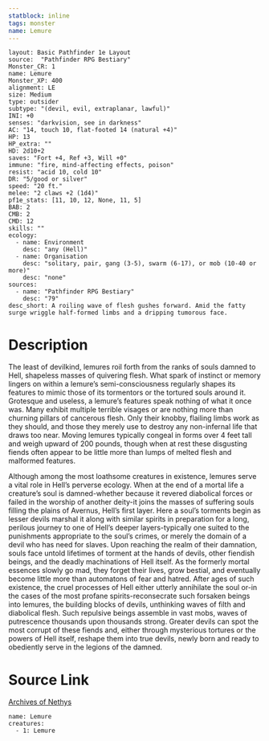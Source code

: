 ```yaml
---
statblock: inline
tags: monster
name: Lemure
---
```

```statblock
layout: Basic Pathfinder 1e Layout
source:  "Pathfinder RPG Bestiary"
Monster_CR: 1
name: Lemure
Monster_XP: 400
alignment: LE
size: Medium
type: outsider
subtype: "(devil, evil, extraplanar, lawful)"
INI: +0
senses: "darkvision, see in darkness"
AC: "14, touch 10, flat-footed 14 (natural +4)"
HP: 13
HP_extra: ""
HD: 2d10+2
saves: "Fort +4, Ref +3, Will +0"
immune: "fire, mind-affecting effects, poison"
resist: "acid 10, cold 10"
DR: "5/good or silver"
speed: "20 ft."
melee: "2 claws +2 (1d4)"
pf1e_stats: [11, 10, 12, None, 11, 5]
BAB: 2
CMB: 2
CMD: 12
skills: ""
ecology:
  - name: Environment
    desc: "any (Hell)"
  - name: Organisation
    desc: "solitary, pair, gang (3-5), swarm (6-17), or mob (10-40 or more)"
    desc: "none"
sources:
  - name: "Pathfinder RPG Bestiary"
    desc: "79"
desc_short: A roiling wave of flesh gushes forward. Amid the fatty surge wriggle half-formed limbs and a dripping tumorous face.
```
# Description
The least of devilkind, lemures roil forth from the ranks of souls damned to Hell, shapeless masses of quivering flesh. What spark of instinct or memory lingers on within a lemure’s semi-consciousness regularly shapes its features to mimic those of its tormentors or the tortured souls around it. Grotesque and useless, a lemure’s features speak nothing of what it once was. Many exhibit multiple terrible visages or are nothing more than churning pillars of cancerous flesh. Only their knobby, flailing limbs work as they should, and those they merely use to destroy any non-infernal life that draws too near. Moving lemures typically congeal in forms over 4 feet tall and weigh upward of 200 pounds, though when at rest these disgusting fiends often appear to be little more than lumps of melted flesh and malformed features.

Although among the most loathsome creatures in existence, lemures serve a vital role in Hell’s perverse ecology. When at the end of a mortal life a creature’s soul is damned-whether because it revered diabolical forces or failed in the worship of another deity-it joins the masses of suffering souls filling the plains of Avernus, Hell’s first layer. Here a soul’s torments begin as lesser devils marshal it along with similar spirits in preparation for a long, perilous journey to one of Hell’s deeper layers-typically one suited to the punishments appropriate to the soul’s crimes, or merely the domain of a devil who has need for slaves. Upon reaching the realm of their damnation, souls face untold lifetimes of torment at the hands of devils, other fiendish beings, and the deadly machinations of Hell itself. As the formerly mortal essences slowly go mad, they forget their lives, grow bestial, and eventually become little more than automatons of fear and hatred. After ages of such existence, the cruel processes of Hell either utterly annihilate the soul or-in the cases of the most profane spirits-reconsecrate such forsaken beings into lemures, the building blocks of devils, unthinking waves of filth and diabolical flesh. Such repulsive beings assemble in vast mobs, waves of putrescence thousands upon thousands strong. Greater devils can spot the most corrupt of these fiends and, either through mysterious tortures or the powers of Hell itself, reshape them into true devils, newly born and ready to obediently serve in the legions of the damned.
# Source Link
[Archives of Nethys](https://aonprd.com/MonsterDisplay.aspx?ItemName=Lemure)
```encounter-table
name: Lemure
creatures:
  - 1: Lemure
```
